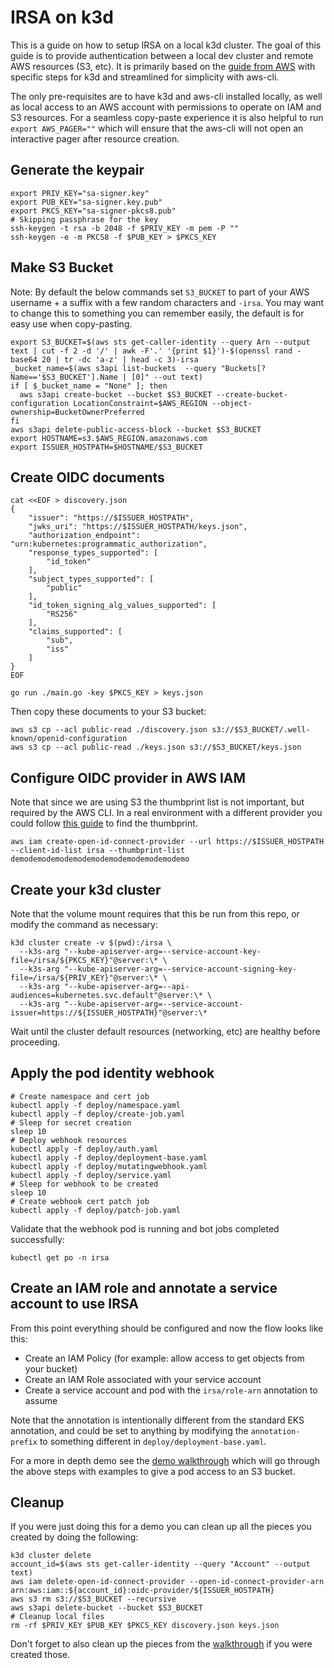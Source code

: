 # IRSA on k3d

This is a guide on how to setup IRSA on a local k3d cluster. The goal of this guide is to provide authentication between a local dev cluster and remote AWS resources (S3, etc). It is primarily based on the [guide from AWS](https://github.com/aws/amazon-eks-pod-identity-webhook/blob/master/SELF_HOSTED_SETUP.md) with specific steps for k3d and streamlined for simplicity with aws-cli.

The only pre-requisites are to have k3d and aws-cli installed locally, as well as local access to an AWS account with permissions to operate on IAM and S3 resources. For a seamless copy-paste experience it is also helpful to run `export AWS_PAGER=""` which will ensure that the aws-cli will not open an interactive pager after resource creation.

## Generate the keypair

```console
export PRIV_KEY="sa-signer.key"
export PUB_KEY="sa-signer.key.pub"
export PKCS_KEY="sa-signer-pkcs8.pub"
# Skipping passphrase for the key
ssh-keygen -t rsa -b 2048 -f $PRIV_KEY -m pem -P ""
ssh-keygen -e -m PKCS8 -f $PUB_KEY > $PKCS_KEY
```

## Make S3 Bucket

Note: By default the below commands set `S3_BUCKET` to part of your AWS username + a suffix with a few random characters and `-irsa`. You may want to change this to something you can remember easily, the default is for easy use when copy-pasting.

```console
export S3_BUCKET=$(aws sts get-caller-identity --query Arn --output text | cut -f 2 -d '/' | awk -F'.' '{print $1}')-$(openssl rand -base64 20 | tr -dc 'a-z' | head -c 3)-irsa
_bucket_name=$(aws s3api list-buckets  --query "Buckets[?Name=='$S3_BUCKET'].Name | [0]" --out text)
if [ $_bucket_name = "None" ]; then
  aws s3api create-bucket --bucket $S3_BUCKET --create-bucket-configuration LocationConstraint=$AWS_REGION --object-ownership=BucketOwnerPreferred
fi
aws s3api delete-public-access-block --bucket $S3_BUCKET
export HOSTNAME=s3.$AWS_REGION.amazonaws.com
export ISSUER_HOSTPATH=$HOSTNAME/$S3_BUCKET
```

## Create OIDC documents

```console
cat <<EOF > discovery.json
{
    "issuer": "https://$ISSUER_HOSTPATH",
    "jwks_uri": "https://$ISSUER_HOSTPATH/keys.json",
    "authorization_endpoint": "urn:kubernetes:programmatic_authorization",
    "response_types_supported": [
        "id_token"
    ],
    "subject_types_supported": [
        "public"
    ],
    "id_token_signing_alg_values_supported": [
        "RS256"
    ],
    "claims_supported": [
        "sub",
        "iss"
    ]
}
EOF

go run ./main.go -key $PKCS_KEY > keys.json
```

Then copy these documents to your S3 bucket:

```console
aws s3 cp --acl public-read ./discovery.json s3://$S3_BUCKET/.well-known/openid-configuration
aws s3 cp --acl public-read ./keys.json s3://$S3_BUCKET/keys.json
```

## Configure OIDC provider in AWS IAM

Note that since we are using S3 the thumbprint list is not important, but required by the AWS CLI. In a real environment with a different provider you could follow [this guide](https://docs.aws.amazon.com/IAM/latest/UserGuide/id_roles_providers_create_oidc_verify-thumbprint.html) to find the thumbprint.

```console
aws iam create-open-id-connect-provider --url https://$ISSUER_HOSTPATH --client-id-list irsa --thumbprint-list demodemodemodemodemodemodemodemodemodemo
```

## Create your k3d cluster

Note that the volume mount requires that this be run from this repo, or modify the command as necessary:

```console
k3d cluster create -v $(pwd):/irsa \
  --k3s-arg "--kube-apiserver-arg=--service-account-key-file=/irsa/${PKCS_KEY}"@server:\* \
  --k3s-arg "--kube-apiserver-arg=--service-account-signing-key-file=/irsa/${PRIV_KEY}"@server:\* \
  --k3s-arg "--kube-apiserver-arg=--api-audiences=kubernetes.svc.default"@server:\* \
  --k3s-arg "--kube-apiserver-arg=--service-account-issuer=https://${ISSUER_HOSTPATH}"@server:\*
```

Wait until the cluster default resources (networking, etc) are healthy before proceeding.

## Apply the pod identity webhook

```console
# Create namespace and cert job
kubectl apply -f deploy/namespace.yaml
kubectl apply -f deploy/create-job.yaml
# Sleep for secret creation
sleep 10
# Deploy webhook resources
kubectl apply -f deploy/auth.yaml
kubectl apply -f deploy/deployment-base.yaml
kubectl apply -f deploy/mutatingwebhook.yaml
kubectl apply -f deploy/service.yaml
# Sleep for webhook to be created
sleep 10
# Create webhook cert patch job
kubectl apply -f deploy/patch-job.yaml
```

Validate that the webhook pod is running and bot jobs completed successfully:
```console
kubectl get po -n irsa
```

## Create an IAM role and annotate a service account to use IRSA

From this point everything should be configured and now the flow looks like this:
- Create an IAM Policy (for example: allow access to get objects from your bucket)
- Create an IAM Role associated with your service account
- Create a service account and pod with the `irsa/role-arn` annotation to assume 

Note that the annotation is intentionally different from the standard EKS annotation, and could be set to anything by modifying the `annotation-prefix` to something different in `deploy/deployment-base.yaml`. 

For a more in depth demo see the [demo walkthrough](./WALKTHROUGH.md) which will go through the above steps with examples to give a pod access to an S3 bucket.

## Cleanup

If you were just doing this for a demo you can clean up all the pieces you created by doing the following:

```console
k3d cluster delete
account_id=$(aws sts get-caller-identity --query "Account" --output text)
aws iam delete-open-id-connect-provider --open-id-connect-provider-arn arn:aws:iam::${account_id}:oidc-provider/${ISSUER_HOSTPATH}
aws s3 rm s3://$S3_BUCKET --recursive
aws s3api delete-bucket --bucket $S3_BUCKET
# Cleanup local files
rm -rf $PRIV_KEY $PUB_KEY $PKCS_KEY discovery.json keys.json
```

Don't forget to also clean up the pieces from the [walkthrough](./WALKTHROUGH.md#Cleanup) if you were created those.
